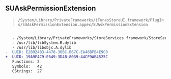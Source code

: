 ## SUAskPermissionExtension

> `/System/Library/PrivateFrameworks/iTunesStoreUI.framework/PlugIns/SUAskPermissionExtension.appex/SUAskPermissionExtension`

```diff

   - /System/Library/PrivateFrameworks/StoreServices.framework/StoreServices
   - /usr/lib/libSystem.B.dylib
   - /usr/lib/libobjc.A.dylib
-  UUID: E2B924B3-4478-30BC-B67C-EA46BFB4E9C0
+  UUID: 19A9F4C9-E649-3D4B-8039-44CF9AB4525C
   Functions: 2
   Symbols:   42
   CStrings:  27

```
